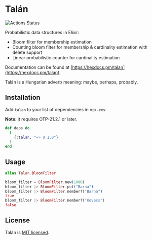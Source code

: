 # Talán

![Actions Status](https://github.com/preciz/talan/workflows/test/badge.svg)

Probabilistic data structures in Elixir:
  * Bloom filter for membership estimation
  * Counting bloom filter for membership & cardinality estimation with delete support
  * Linear probabilistic counter for cardinality estimation

Documentation can be found at [https://hexdocs.pm/talan](https://hexdocs.pm/talan).

Talán is a Hungarian adverb meaning: maybe, perhaps, probably.

## Installation

Add `talan` to your list of dependencies in `mix.exs`:

**Note**: it requires OTP-21.2.1 or later.

```elixir
def deps do
  [
    {:talan, "~> 0.1.0"}
  ]
end
```

## Usage

```elixir
alias Talan.BloomFilter

bloom_filter = BloomFilter.new(1000)
bloom_filter |> BloomFilter.put("Barna")
bloom_filter |> BloomFilter.member?("Barna")
true
bloom_filter |> BloomFilter.member?("Kovacs")
false
```

## License

Talán is [MIT licensed](LICENSE).
